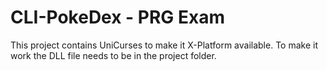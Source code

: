 # CLI-PokeDex - PRG Exam
This project contains UniCurses to make it X-Platform available.
To make it work the DLL file needs to be in the project folder.
